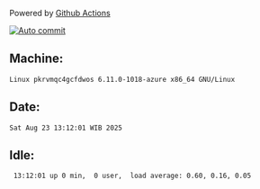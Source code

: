 Powered by [Github Actions](https://github.com/features/actions)

[![Auto commit](https://github.com/hiage/workstation/workflows/Auto%20commit/badge.svg)](https://github.com/hiage/workstation/actions?query=workflow%3A%22Auto+commit%22)

## Machine:
```
Linux pkrvmqc4gcfdwos 6.11.0-1018-azure x86_64 GNU/Linux
```
## Date:
```
Sat Aug 23 13:12:01 WIB 2025
```
## Idle:
```
 13:12:01 up 0 min,  0 user,  load average: 0.60, 0.16, 0.05
```
